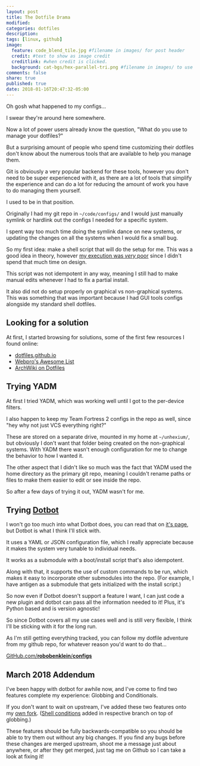 ```yaml
---
layout: post
title: The Dotfile Drama
modified:
categories: dotfiles
description:
tags: [linux, github]
image:
  feature: code_blend_tile.jpg #filename in images/ for post header
  credit: #text to show as image credit
  creditlink: #when credit is clicked.
  background: cat-bgs/hex-parallel-tri.png #filename in images/ to use as page background
comments: false
share: true
published: true
date: 2018-01-16T20:47:32-05:00
---
```


Oh gosh what happened to my configs...

I swear they're around here somewhere.


Now a lot of power users already know the question, "What do you use to manage your dotfiles?"

But a surprising amount of people who spend time customizing their dotfiles don't know about the numerous tools that are available to help you manage them.

Git is obviously a very popular backend for these tools, however you don't need to be super experienced with it, as there are a lot of tools that simplify the experience and can do a lot for reducing the amount of work you have to do managing them yourself.

I used to be in that position.

Originally I had my git repo in `~/code/configs/` and I would just manually symlink or hardlink out the configs I needed for a specific system.

I spent way too much time doing the symlink dance on new systems, or updating the changes on all the systems when I would fix a small bug.

So my first idea: make a shell script that will do the setup for me. This was a good idea in theory, however [my execution was *very* poor](https://github.com/robobenklein/configs/blob/e523ef92bdfe146d7759b82d27092d6901a6d595/get-my-omz.sh) since I didn't spend that much time on design.

This script was not idempotent in any way, meaning I still had to make manual edits whenever I had to fix a partial install.

It also did not do setup properly on graphical vs non-graphical systems. This was something that was important because I had GUI tools configs alongside my standard shell dotfiles.

## Looking for a solution

At first, I started browsing for solutions, some of the first few resources I found online:

 * [dotfiles.github.io](https://dotfiles.github.io/#general-purpose-dotfile-utilities)
 * [Webpro's Awesome List](https://github.com/webpro/awesome-dotfiles#tools)
 * [ArchWiki on Dotfiles](https://wiki.archlinux.org/index.php/Dotfiles)

## Trying YADM

At first I tried YADM, which was working well until I got to the per-device filters.

I also happen to keep my Team Fortress 2 configs in the repo as well, since "hey why not just VCS everything right?"

These are stored on a separate drive, mounted in my home at `~/unhexium/`, but obviously I don't want that folder being created on the non-graphical systems. With YADM there wasn't enough configuration for me to change the behavior to how I wanted it.

The other aspect that I didn't like so much was the fact that YADM used the home directory as the primary git repo, meaning I couldn't rename paths or files to make them easier to edit or see inside the repo.

So after a few days of trying it out, YADM wasn't for me.

## Trying [Dotbot](https://github.com/anishathalye/dotbot)

I won't go too much into what Dotbot does, you can read that on [it's page](https://github.com/anishathalye/dotbot), but Dotbot is what I think I'll stick with.

It uses a YAML or JSON configuration file, which I really appreciate because it makes the system very tunable to individual needs.

It works as a submodule with a boot/install script that's also idempotent.

Along with that, it supports the use of custom commands to be run, which makes it easy to incorporate other submodules into the repo. (For example, I have antigen as a submodule that gets initialized with the install script.)

So now even if Dotbot doesn't support a feature I want, I can just code a new plugin and dotbot can pass all the information needed to it! Plus, it's Python based and is version agnostic!

So since Dotbot covers all my use cases well and is still very flexible, I think I'll be sticking with it for the long run.

As I'm still getting everything tracked, you can follow my dotfile adventure from my github repo, for whatever reason you'd want to do that...

[GitHub.com/**robobenklein**/**configs**](https://github.com/robobenklein/configs)

## March 2018 Addendum

I've been happy with dotbot for awhile now, and I've come to find two features complete my experience: Globbing and Conditionals.

If you don't want to wait on upstream, I've added these two features onto my [own fork](https://github.com/robobenklein/dotbot). ([Shell conditions](https://github.com/robobenklein/dotbot/tree/shell-conditions) added in respective branch on top of globbing.)

These features should be fully backwards-compatible so you should be able to try them out without any big changes. If you find any bugs before these changes are merged upstream, shoot me a message just about anywhere, or after they get merged, just tag me on Github so I can take a look at fixing it!
